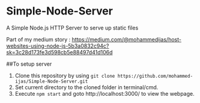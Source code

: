 # Simple-Node-Server
A Simple Node.js HTTP Server to serve up static files

Part of my medium story : https://medium.com/@mohammedijas/host-websites-using-node-js-5b3a0832c94c?sk=3c28d173fe3d598cb5e88497d41d106d

##To setup server

1. Clone this repository by using `git clone https://github.com/mohammed-ijas/Simple-Node-Server.git`
2. Set current directory to the cloned folder in terminal/cmd.
3. Execute `npm start` and goto http://localhost:3000/ to view the webpage.
